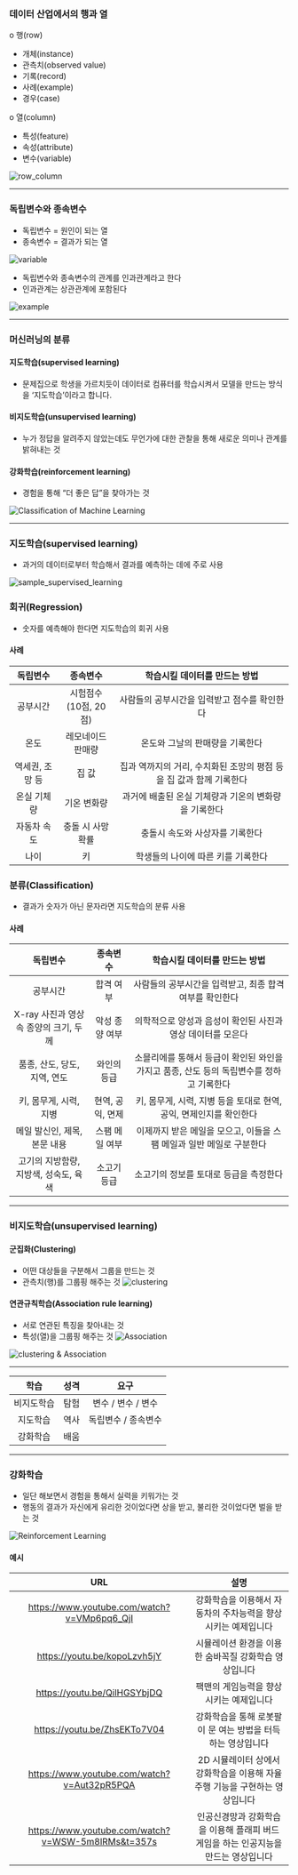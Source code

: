 ### 데이터 산업에서의 행과 열

o 행(row)
- 개체(instance)
- 관측치(observed value)
- 기록(record)
- 사례(example)
- 경우(case)

o 열(column)
- 특성(feature)
- 속성(attribute)
- 변수(variable)

![row_column](images/meaning_row_column_in_data_industry.jpeg)

------------------------------------------------------------------------------

### 독립변수와 종속변수
- 독립변수 = 원인이 되는 열
- 종속변수 = 결과가 되는 열

![variable](images/independent_var_and_dependent_var.jpeg)

- 독립변수와 종속변수의 관계를 인과관계라고 한다
- 인과관계는 상관관계에 포함된다

![example](images/example_lemonade.jpeg)

------------------------------------------------------------------------------

### 머신러닝의 분류

#### 지도학습(supervised learning)
- 문제집으로 학생을 가르치듯이 데이터로 컴퓨터를 학습시켜서 모델을 만드는 방식을 ‘지도학습’이라고 합니다.

#### 비지도학습(unsupervised learning)
- 누가 정답을 알려주지 않았는데도 무언가에 대한 관찰을 통해 새로운 의미나 관계를 밝혀내는 것

#### 강화학습(reinforcement learning)
- 경험을 통해 “더 좋은 답”을 찾아가는 것

![Classification of Machine Learning](images/classification_of_machine_learning.jpeg)

------------------------------------------------------------------------------

### 지도학습(supervised learning)
- 과거의 데이터로부터 학습해서 결과를 예측하는 데에 주로 사용

![sample_supervised_learning](images/sample_supervised_learning.jpeg)

### 회귀(Regression)
- 숫자를 예측해야 한다면 지도학습의 회귀 사용

#### 사례
|독립변수|종속변수|학습시킬 데이터를 만드는 방법|
|:----:|:----:|:---------------:|
|공부시간|시험점수<br/>(10점, 20점)|사람들의 공부시간을 입력받고 점수를 확인한다|
|온도|레모네이드 판매량|온도와 그날의 판매량을 기록한다|
|역세권, 조망 등|집 값|집과 역까지의 거리, 수치화된 조망의 평점 등을 집 값과 함께 기록한다|
|온실 기체량|기온 변화량|과거에 배출된 온실 기체량과 기온의 변화량을 기록한다|
|자동차 속도|충돌 시 사망 확률|충돌시 속도와 사상자를 기록한다|
|나이|키|학생들의 나이에 따른 키를 기록한다|


### 분류(Classification)
- 결과가 숫자가 아닌 문자라면 지도학습의 분류 사용

#### 사례
|독립변수|종속변수|학습시킬 데이터를 만드는 방법|
|:----:|:----:|:---------------:|
|공부시간|합격 여부|사람들의 공부시간을 입력받고, 최종 합격여부를 확인한다|
|X-ray 사진과 영상 속 종양의 크기, 두께|악성 종양 여부|의학적으로 양성과 음성이 확인된 사진과 영상 데이터를 모은다|
|품종, 산도, 당도, 지역, 연도|와인의 등급|소믈리에를 통해서 등급이 확인된 와인을 가지고 품종, 산도 등의 독립변수를 정하고 기록한다|
|키, 몸무게, 시력, 지병|현역, 공익, 면제|키, 몸무게, 시력, 지병 등을 토대로 현역, 공익, 면제인지를 확인한다|
|메일 발신인, 제목, 본문 내용|스팸 메일 여부|이제까지 받은 메일을 모으고, 이들을 스팸 메일과 일반 메일로 구분한다|
|고기의 지방함량, 지방색, 성숙도, 육색|소고기 등급|소고기의 정보를 토대로 등급을 측정한다|

------------------------------------------------------------------------------

### 비지도학습(unsupervised learning)

#### 군집화(Clustering)
- 어떤 대상들을 구분해서 그룹을 만드는 것
- 관측치(행)를 그룹핑 해주는 것
![clustering](images/clustering.jpeg)

#### 연관규칙학습(Association rule learning)
- 서로 연관된 특징을 찾아내는 것
- 특성(열)을 그룹핑 해주는 것
![Association](images/Association.jpg)

![clustering & Association](images/clustering%20&%20Association.jpeg)

------------------------------------------------------------------------------

|학습|성격|요구|
|:----:|:----:|:----:|
비지도학습 | 탐험 | 변수 / 변수 / 변수|
지도학습 | 역사 | 독립변수 / 종속변수|
강화학습 | 배움 | |

------------------------------------------------------------------------------

### 강화학습
- 일단 해보면서 경험을 통해서 실력을 키워가는 것
- 행동의 결과가 자신에게 유리한 것이었다면 상을 받고, 불리한 것이었다면 벌을 받는 것

![Reinforcement Learning](images/reinforcement_learning_example.jpeg)

#### 예시
|URL|설명|
|:----:|:----:|
|https://www.youtube.com/watch?v=VMp6pq6_QjI|강화학습을 이용해서 자동차의 주차능력을 향상시키는 예제입니다|
|https://youtu.be/kopoLzvh5jY|시뮬레이션 환경을 이용한 숨바꼭질 강화학습 영상입니다|
|https://youtu.be/QilHGSYbjDQ|팩맨의 게임능력을 향상시키는 예제입니다|
|https://youtu.be/ZhsEKTo7V04|강화학습을 통해 로봇팔이 문 여는 방법을 터득하는 영상입니다|
|https://www.youtube.com/watch?v=Aut32pR5PQA|2D 시뮬레이터 상에서 강화학습을 이용해 자율주행 기능을 구현하는 영상입니다|
|https://www.youtube.com/watch?v=WSW-5m8lRMs&t=357s|인공신경망과 강화학습을 이용해 플래피 버드 게임을 하는 인공지능을 만드는 영상입니다|